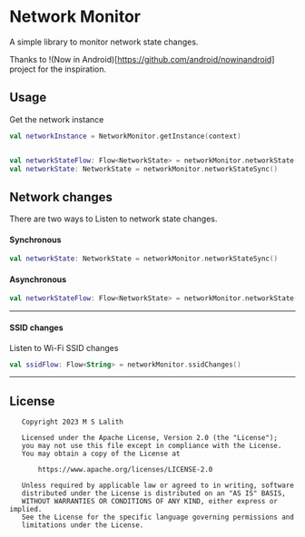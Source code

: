 # Network Monitor

A simple library to monitor network state changes.

Thanks to !(Now in Android)[https://github.com/android/nowinandroid] project for the inspiration.

## Usage

Get the network instance
```kotlin
val networkInstance = NetworkMonitor.getInstance(context)


val networkStateFlow: Flow<NetworkState> = networkMonitor.networkState()
val networkState: NetworkState = networkMonitor.networkStateSync()
```

## Network changes

There are two ways to Listen to network state changes.

#### Synchronous

```kotlin
val networkState: NetworkState = networkMonitor.networkStateSync()
```

#### Asynchronous

```kotlin
val networkStateFlow: Flow<NetworkState> = networkMonitor.networkState()
```

---

#### SSID changes

Listen to Wi-Fi SSID changes

```kotlin
val ssidFlow: Flow<String> = networkMonitor.ssidChanges()
```

---

## License

```
   Copyright 2023 M S Lalith

   Licensed under the Apache License, Version 2.0 (the "License");
   you may not use this file except in compliance with the License.
   You may obtain a copy of the License at

       https://www.apache.org/licenses/LICENSE-2.0

   Unless required by applicable law or agreed to in writing, software
   distributed under the License is distributed on an "AS IS" BASIS,
   WITHOUT WARRANTIES OR CONDITIONS OF ANY KIND, either express or implied.
   See the License for the specific language governing permissions and
   limitations under the License.

```
